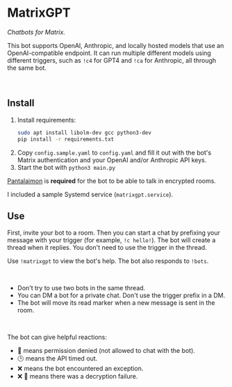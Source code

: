 # MatrixGPT

_Chatbots for Matrix._

This bot supports OpenAI, Anthropic, and locally hosted models that use an OpenAI-compatible endpoint. It can run multiple different models using
different triggers, such as `!c4` for GPT4 and `!ca` for Anthropic, all through the same bot.

<br>

## Install

1. Install requirements:
    ```bash
    sudo apt install libolm-dev gcc python3-dev
    pip install -r requirements.txt
    ```
2. Copy `config.sample.yaml` to `config.yaml` and fill it out with the bot's Matrix authentication and your OpenAI and/or Anthropic API keys.
3. Start the bot with `python3 main.py`

[Pantalaimon](https://github.com/matrix-org/pantalaimon) is **required** for the bot to be able to talk in encrypted rooms.

I included a sample Systemd service (`matrixgpt.service`).



## Use

First, invite your bot to a room. Then you can start a chat by prefixing your message with your trigger (for example, `!c hello!`). The bot will create a thread when it replies. You don't need to use the trigger in the thread.

Use `!matrixgpt` to view the bot's help. The bot also responds to `!bots`.

<br>

- Don't try to use two bots in the same thread.
- You can DM a bot for a private chat. Don't use the trigger prefix in a DM.
- The bot will move its read marker when a new message is sent in the room.

<br>

The bot can give helpful reactions:

- 🚫 means permission denied (not allowed to chat with the bot).
- 🕒 means the API timed out.
- ❌ means the bot encountered an exception.
- ❌ 🔐 means there was a decryption failure.
